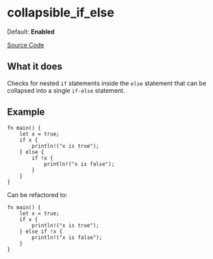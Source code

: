 # collapsible_if_else

Default: **Enabled**

[Source Code](https://github.com/software-mansion/cairo-lint/tree/main/src/lints/ifs/collapsible_if_else.rs#L53)

## What it does

Checks for nested `if` statements inside the `else` statement
that can be collapsed into a single `if-else` statement.

## Example

```cairo
fn main() {
    let x = true;
    if x {
        println!("x is true");
    } else {
        if !x {
            println!("x is false");
        }
    }
}
```

Can be refactored to:

```cairo
fn main() {
    let x = true;
    if x {
        println!("x is true");
    } else if !x {
        println!("x is false");
    }
}
```
